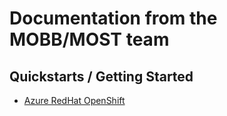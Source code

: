 # Documentation from the MOBB/MOST team

## Quickstarts / Getting Started

* [Azure RedHat OpenShift](./docs/quickstart-aro.md)